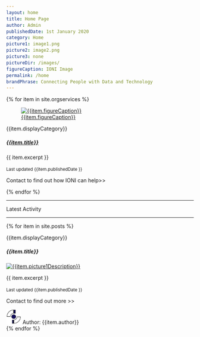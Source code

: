 ```yaml
---
layout: home
title: Home Page
author: Admin
publishedDate: 1st January 2020
category: Home
picture1: image1.png
picture2: image2.png
picture3: none
pictureDir: /images/
figureCaption: IONI Image
permalink: /home
brandPhrase: Connecting People with Data and Technology
---
```

<div class="container">
<!--Start of IONI Services Currently Offered-->
  <div class="row row-cols-1 row-cols-md-3">
    {% for item in site.orgservices %}
      <div class="col mb-4">
        <div class="card">
          <div class="card-header text-center">
            <a href="{{ item.url }}">
              <figure class="figure">
                <img src="{{site.url}}{{item.pictureDir}}{{item.picture1}}" class="figure-img img-fluid" alt="{{item.figureCaption}}" width="70%">
              <figcaption class="figure-caption text-right">{{item.figureCaption}}</figcaption>
              </figure>
            </a>
          </div>
          <div class="card-body">
            <p class="text-info"> {{item.displayCategory}}</p>
            <a href="{{ item.url }}">
              <h5 class="card-title"> {{item.title}}</h5>
            </a>
            <p class="card-text">{{ item.excerpt }}</p>
            <p class="card-text"><small class="text-muted">Last updated {{item.publishedDate }}</small></p>
            <p class="card-text">Contact to find out how IONI can help>> </p>
          </div>
        </div>
      </div>
    {% endfor %}
  </div>
  <!--End of IONI Services Currently Offered-->
  <hr>
    <p class="h3"> Latest Activity </p>
  <hr>
  <!--Start of latest blog activity-->
  <div class="row row-cols-1 row-cols-md-3">
    {% for item in site.posts %}
      <div class="col mb-4">
        <div class="card">
          <div class="card-header">
            <p class="text-info"> {{item.displayCategory}}</p>
            <h5 class="card-title"> {{item.title}}</h5>
          </div>
          <div class="card-body">
              <a href="{{ item.url }}">
                <img src="{{site.url}}{{item.pictureDir}}{{item.picture1}}" class="card-img-top" alt="{{item.picture1Description}}">
              </a>
            <p class="card-text">{{ item.excerpt }}</p>
            <p class="card-text"><small class="text-muted">Last updated {{item.publishedDate }}</small></p>
            <p class="card-text">Contact to find out more >> </p>
            <a>
              <img src= "/images/icon-small.png" width="40" height="40" alt="IONI"> 
              Author: {{item.author}}
            </a>
          </div>
        </div>
      </div>
    {% endfor %}
  </div>
  <!-- end of Bloging Activity -->
 </div>
  

